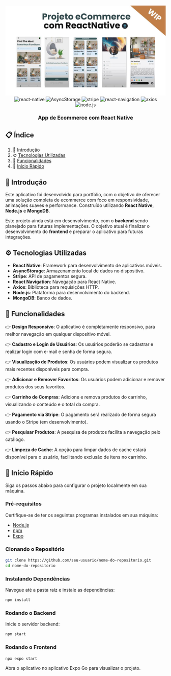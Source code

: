 <div align="center">
  <br />
    <a href="" target="_blank">
      <img src="assets/Banner%20Projeto%20Ecommerce%20React%20Native.jpg" alt="Project Banner">
    </a>
  <br />

  <div>
    <img src="https://img.shields.io/badge/-React_Native-black?style=for-the-badge&logoColor=white&logo=react&color=61DAFB" alt="react-native" />
    <img src="https://img.shields.io/badge/-AsyncStorage-black?style=for-the-badge&logoColor=white&logo=react&color=61DAFB" alt="AsyncStorage" />
    <img src="https://img.shields.io/badge/-Stripe-black?style=for-the-badge&logoColor=white&logo=stripe&color=0066cc" alt="stripe" />
    <img src="https://img.shields.io/badge/-React_Navigation-black?style=for-the-badge&logoColor=white&logo=react&color=61DAFB" alt="react-navigation" />
    <img src="https://img.shields.io/badge/-Axios-black?style=for-the-badge&logoColor=white&logo=axios&color=5A29E4" alt="axios" />
    <img src="https://img.shields.io/badge/-Node.js-black?style=for-the-badge&logoColor=white&logo=node.js&color=339933" alt="node.js" />
  </div>

  <h3 align="center">App de Ecommerce com React Native</h3>

   
</div>
 
## 📋 Índice

1. 🤖 [Introdução](#introducao)
2. ⚙️ [Tecnologias Utilizadas](#tecnologias-utilizadas)
3. 🔋 [Funcionalidades](#funcionalidades)
4. 🤸 [Início Rápido](#inicio-rapido)


 
## <a name="introducao">🤖 Introdução</a>
Este aplicativo foi desenvolvido para portfólio, com o objetivo de oferecer uma solução completa de ecommerce com foco em responsividade, animações suaves e performance. Construído utilizando **React Native**, **Node.js** e **MongoDB**.

Este projeto ainda está em desenvolvimento, com o **backend** sendo planejado para futuras implementações. O objetivo atual é finalizar o desenvolvimento do **frontend** e preparar o aplicativo para futuras integrações.

## <a name="tecnologias-utilizadas">⚙️ Tecnologias Utilizadas</a>
- **React Native**: Framework para desenvolvimento de aplicativos móveis.
- **AsyncStorage**: Armazenamento local de dados no dispositivo.
- **Stripe**: API de pagamentos segura.
- **React Navigation**: Navegação para React Native.
- **Axios**: Biblioteca para requisições HTTP.
- **Node.js**: Plataforma para desenvolvimento do backend.
- **MongoDB**: Banco de dados.

## <a name="funcionalidades"> 🔋 Funcionalidades</a>

👉 **Design Responsivo**: O aplicativo é completamente responsivo, para melhor navegação em qualquer dispositivo móvel.

👉 **Cadastro e Login de Usuários**: Os usuários poderão se cadastrar e realizar login com e-mail e senha de forma segura.

👉 **Visualização de Produtos**: Os usuários podem visualizar os produtos mais recentes disponíveis para compra.

👉 **Adicionar e Remover Favoritos**: Os usuários podem adicionar e remover produtos dos seus favoritos.

👉 **Carrinho de Compras**: Adicione e remova produtos do carrinho, visualizando o conteúdo e o total da compra.

👉 **Pagamento via Stripe**: O pagamento será realizado de forma segura usando o Stripe (em desenvolvimento).

👉 **Pesquisar Produtos**: A pesquisa de produtos facilita a navegação pelo catálogo.

👉 **Limpeza de Cache**: A opção para limpar dados de cache estará disponível para o usuário, facilitando exclusão de itens no carrinho.

## <a name="inicio-rapido">🤸 Início Rápido</a>
Siga os passos abaixo para configurar o projeto localmente em sua máquina.

### Pré-requisitos

Certifique-se de ter os seguintes programas instalados em sua máquina:

- [Node.js](https://nodejs.org/en/)
- [npm](https://www.npmjs.com/)
- [Expo](https://expo.dev/)


### Clonando o Repositório

```bash
git clone https://github.com/seu-usuario/nome-do-repositorio.git
cd nome-do-repositorio
```

### Instalando Dependências

Navegue até a pasta raiz e instale as dependências:

```bash
npm install
```

### Rodando o Backend

Inicie o servidor backend:

```bash
npm start
```

### Rodando o Frontend

```bash
npx expo start
```

Abra o aplicativo no aplicativo Expo Go para visualizar o projeto.


